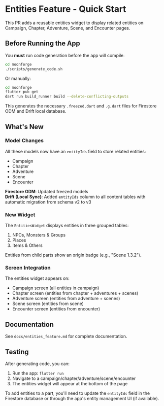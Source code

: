 # Entities Feature - Quick Start

This PR adds a reusable entities widget to display related entities on Campaign, Chapter, Adventure, Scene, and Encounter pages.

## Before Running the App

You **must** run code generation before the app will compile:

```bash
cd moonforge
./scripts/generate_code.sh
```

Or manually:

```bash
cd moonforge
flutter pub get
dart run build_runner build --delete-conflicting-outputs
```

This generates the necessary `.freezed.dart` and `.g.dart` files for Firestore ODM and Drift local database.

## What's New

### Model Changes

All these models now have an `entityIds` field to store related entities:
- Campaign
- Chapter
- Adventure
- Scene
- Encounter

**Firestore ODM**: Updated freezed models  
**Drift (Local Sync)**: Added `entityIds` column to all content tables with automatic migration from schema v2 to v3

### New Widget

The `EntitiesWidget` displays entities in three grouped tables:
1. NPCs, Monsters & Groups
2. Places
3. Items & Others

Entities from child parts show an origin badge (e.g., "Scene 1.3.2").

### Screen Integration

The entities widget appears on:
- Campaign screen (all entities in campaign)
- Chapter screen (entities from chapter + adventures + scenes)
- Adventure screen (entities from adventure + scenes)
- Scene screen (entities from scene)
- Encounter screen (entities from encounter)

## Documentation

See `docs/entities_feature.md` for complete documentation.

## Testing

After generating code, you can:
1. Run the app: `flutter run`
2. Navigate to a campaign/chapter/adventure/scene/encounter
3. The entities widget will appear at the bottom of the page

To add entities to a part, you'll need to update the `entityIds` field in the Firestore database or through the app's entity management UI (if available).
